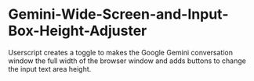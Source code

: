 # Gemini-Wide-Screen-and-Input-Box-Height-Adjuster
Userscript creates a toggle to makes the Google Gemini conversation window the full width of the browser window and adds buttons to change the input text area height.
